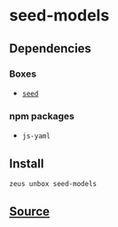 
seed-models 
====================




## Dependencies
### Boxes
* [`seed`](seed.md)
### npm packages
* `js-yaml`


## Install
```bash
zeus unbox seed-models
```







## [Source](https://github.com/liquidapps-io/zeus-sdk/tree/master/boxes/groups/undefined/seed-models)
